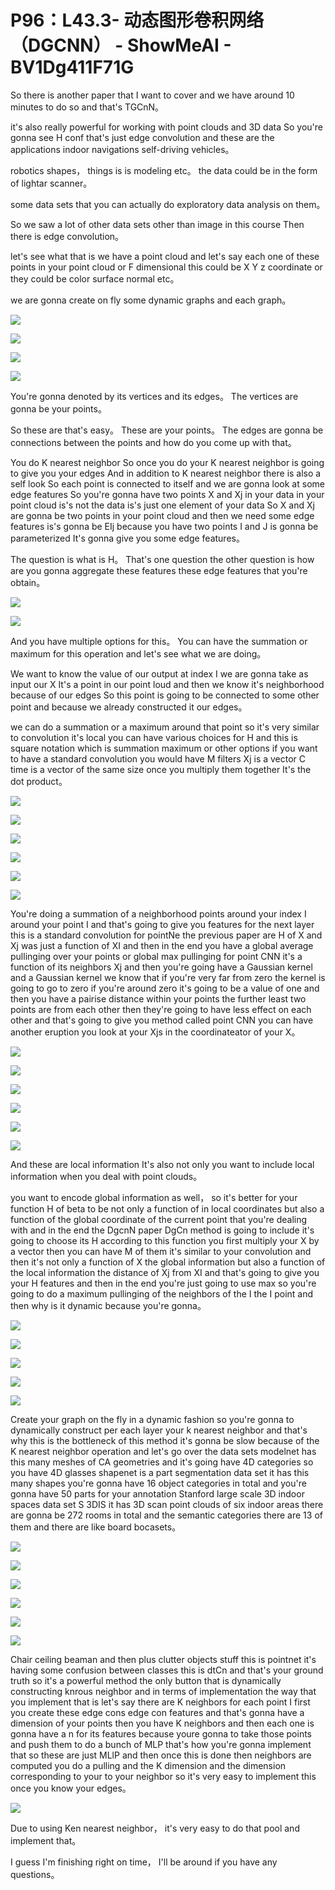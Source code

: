 # P96：L43.3- 动态图形卷积网络（DGCNN） - ShowMeAI - BV1Dg411F71G

So there is another paper that I want to cover and we have around 10 minutes to do so and that's TGCnN。

 it's also really powerful for working with point clouds and 3D data So you're gonna see H conf that's just edge convolution and these are the applications indoor navigations self-driving vehicles。

 robotics shapes， things is is modeling etc。 the data could be in the form of lightar scanner。

 some data sets that you can actually do exploratory data analysis on them。

 So we saw a lot of other data sets other than image in this course Then there is edge convolution。

 let's see what that is we have a point cloud and let's say each one of these points in your point cloud or F dimensional this could be X Y z coordinate or they could be color surface normal etc。

 we are gonna create on fly some dynamic graphs and each graph。



![](img/6122c33f961a09299e0577b8888d2d86_1.png)

![](img/6122c33f961a09299e0577b8888d2d86_2.png)

![](img/6122c33f961a09299e0577b8888d2d86_3.png)

![](img/6122c33f961a09299e0577b8888d2d86_4.png)

You're gonna denoted by its vertices and its edges。 The vertices are gonna be your points。

 So these are that's easy。 These are your points。 The edges are gonna be connections between the points and how do you come up with that。

 You do K nearest neighbor So once you do your K nearest neighbor is going to give you your edges And in addition to K nearest neighbor there is also a self look So each point is connected to itself and we are gonna look at some edge features So you're gonna have two points X and Xj in your data in your point cloud is's not the data is's just one element of your data So X and Xj are gonna be two points in your point cloud and then we need some edge features is's gonna be EIj because you have two points I and J is gonna be parameterized It's gonna give you some edge features。

 The question is what is H。 That's one question the other question is how are you gonna aggregate these features these edge features that you're obtain。



![](img/6122c33f961a09299e0577b8888d2d86_6.png)

![](img/6122c33f961a09299e0577b8888d2d86_7.png)

And you have multiple options for this。 You can have the summation or maximum for this operation and let's see what we are doing。

 We want to know the value of our output at index I we are gonna take as input our X It's a point in our point loud and then we know it's neighborhood because of our edges So this point is going to be connected to some other point and because we already constructed it our edges。

 we can do a summation or a maximum around that point so it's very similar to convolution it's local you can have various choices for H and this is square notation which is summation maximum or other options if you want to have a standard convolution you would have M filters Xj is a vector C time is a vector of the same size once you multiply them together It's the dot product。



![](img/6122c33f961a09299e0577b8888d2d86_9.png)

![](img/6122c33f961a09299e0577b8888d2d86_10.png)

![](img/6122c33f961a09299e0577b8888d2d86_11.png)

![](img/6122c33f961a09299e0577b8888d2d86_12.png)

![](img/6122c33f961a09299e0577b8888d2d86_13.png)

![](img/6122c33f961a09299e0577b8888d2d86_14.png)

You're doing a summation of a neighborhood points around your index I around your point I and that's going to give you features for the next layer this is a standard convolution for pointNe the previous paper are H of X and Xj was just a function of XI and then in the end you have a global average pullinging over your points or global max pullinging for point CNN it's a function of its neighbors Xj and then you're going have a Gaussian kernel and a Gaussian kernel we know that if you're very far from zero the kernel is going to go to zero if you're around zero it's going to be a value of one and then you have a pairise distance within your points the further least two points are from each other then they're going to have less effect on each other and that's going to give you method called point CNN you can have another eruption you look at your Xjs in the coordinateator of your X。



![](img/6122c33f961a09299e0577b8888d2d86_16.png)

![](img/6122c33f961a09299e0577b8888d2d86_17.png)

![](img/6122c33f961a09299e0577b8888d2d86_18.png)

![](img/6122c33f961a09299e0577b8888d2d86_19.png)

![](img/6122c33f961a09299e0577b8888d2d86_20.png)

![](img/6122c33f961a09299e0577b8888d2d86_21.png)

And these are local information It's also not only you want to include local information when you deal with point clouds。

 you want to encode global information as well， so it's better for your function H of beta to be not only a function of in local coordinates but also a function of the global coordinate of the current point that you're dealing with and in the end the DgcnN paper DgCn method is going to include it's going to choose its H according to this function you first multiply your X by a vector then you can have M of them it's similar to your convolution and then it's not only a function of X the global information but also a function of the local information the distance of Xj from XI and that's going to give you your H features and then in the end you're just going to use max so you're going to do a maximum pullinging of the neighbors of the I the I point and then why is it dynamic because you're gonna。



![](img/6122c33f961a09299e0577b8888d2d86_23.png)

![](img/6122c33f961a09299e0577b8888d2d86_24.png)

![](img/6122c33f961a09299e0577b8888d2d86_25.png)

![](img/6122c33f961a09299e0577b8888d2d86_26.png)

![](img/6122c33f961a09299e0577b8888d2d86_27.png)

Create your graph on the fly in a dynamic fashion so you're gonna to dynamically construct per each layer your k nearest neighbor and that's why this is the bottleneck of this method it's gonna be slow because of the K nearest neighbor operation and let's go over the data sets modelnet has this many meshes of CA geometries and it's going have 4D categories so you have 4D glasses shapenet is a part segmentation data set it has this many shapes you're gonna have 16 object categories in total and you're gonna have 50 parts for your annotation Stanford large scale 3D indoor spaces data set S 3DIS it has 3D scan point clouds of six indoor areas there are gonna be 272 rooms in total and the semantic categories there are 13 of them and there are like board bocasets。



![](img/6122c33f961a09299e0577b8888d2d86_29.png)

![](img/6122c33f961a09299e0577b8888d2d86_30.png)

![](img/6122c33f961a09299e0577b8888d2d86_31.png)

![](img/6122c33f961a09299e0577b8888d2d86_32.png)

![](img/6122c33f961a09299e0577b8888d2d86_33.png)

![](img/6122c33f961a09299e0577b8888d2d86_34.png)

Chair ceiling beaman and then plus clutter objects stuff this is pointnet it's having some confusion between classes this is dtCn and that's your ground truth so it's a powerful method the only button that is dynamically constructing knrous neighbor and in terms of implementation the way that you implement that is let's say there are K neighbors for each point I first you create these edge cons edge con features and that's gonna have a dimension of your points then you have K neighbors and then each one is gonna have a n for its features because youre gonna to take those points and push them to do a bunch of MLP that's how you're gonna implement that so these are just MLlP and then once this is done then neighbors are computed you do a pulling and the K dimension and the dimension corresponding to your to your neighbor so it's very easy to implement this once you know your edges。



![](img/6122c33f961a09299e0577b8888d2d86_36.png)

Due to using Ken nearest neighbor， it's very easy to do that pool and implement that。

I guess I'm finishing right on time， I'll be around if you have any questions。

